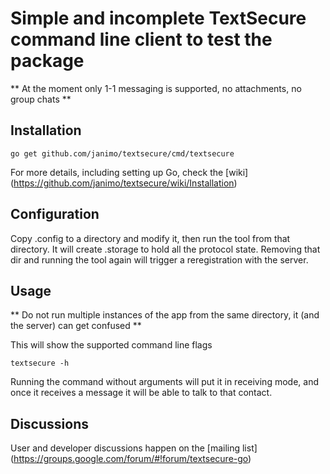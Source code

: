 # Simple and incomplete TextSecure command line client to test the package

** At the moment only 1-1 messaging is supported, no attachments, no group chats **

Installation
------------

    go get github.com/janimo/textsecure/cmd/textsecure

For more details, including setting up Go, check the [wiki] (https://github.com/janimo/textsecure/wiki/Installation)

Configuration
-------------

Copy .config to a directory and modify it, then run the tool from that directory.
It will create .storage to hold all the protocol state. Removing that dir and running
the tool again will trigger a reregistration with the server.

Usage
-----
** Do not run multiple instances of the app from the same directory, it (and the server) can get confused **

This will show the supported command line flags

    textsecure -h

Running the command without arguments will put it in receiving mode, and once it receives a message it will
be able to talk to that contact.

Discussions
-----------

User and developer discussions happen on the [mailing list] (https://groups.google.com/forum/#!forum/textsecure-go)
